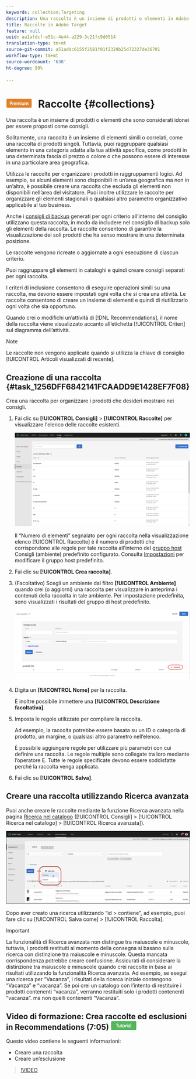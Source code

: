 ```yaml
---
keywords: collection;Targeting
description: Una raccolta è un insieme di prodotti o elementi in Adobe Target che sono considerati idonei per essere proposti come consigli.
title: Raccolte in Adobe Target
feature: null
uuid: aa1afdcf-e51c-4e44-a229-3c21fc9d0514
translation-type: tm+mt
source-git-commit: a51addc6155f2681f01f2329b25d72327de36701
workflow-type: tm+mt
source-wordcount: '638'
ht-degree: 99%

---
```



# ![PREMIUM](/help/assets/premium.png) Raccolte {#collections}

Una raccolta è un insieme di prodotti o elementi che sono considerati idonei per essere proposti come consigli.

Solitamente, una raccolta è un insieme di elementi simili o correlati, come una raccolta di prodotti singoli. Tuttavia, puoi raggruppare qualsiasi elemento in una categoria adatta alla tua attività specifica, come prodotti in una determinata fascia di prezzo o colore o che possono essere di interesse in una particolare area geografica.

Utilizza le raccolte per organizzare i prodotti in raggruppamenti logici. Ad esempio, se alcuni elementi sono disponibili in un’area geografica ma non in un’altra, è possibile creare una raccolta che escluda gli elementi non disponibili nell’area del visitatore. Puoi inoltre utilizzare le raccolte per organizzare gli elementi stagionali o qualsiasi altro parametro organizzativo applicabile al tuo business.

Anche i [consigli di backup](/help/c-recommendations/c-algorithms/backup-recs.md) generati per ogni criterio all’interno del consiglio utilizzano questa raccolta, in modo da includere nel consiglio di backup solo gli elementi della raccolta. Le raccolte consentono di garantire la visualizzazione dei soli prodotti che ha senso mostrare in una determinata posizione.

Le raccolte vengono ricreate o aggiornate a ogni esecuzione di ciascun criterio.

Puoi raggruppare gli elementi in cataloghi e quindi creare consigli separati per ogni raccolta.

I criteri di inclusione consentono di eseguire operazioni simili su una raccolta, ma devono essere impostati ogni volta che si crea una attività. Le raccolte consentono di creare un insieme di elementi e quindi di riutilizzarlo ogni volta che sia opportuno.

Quando crei o modifichi un’attività di [!DNL Recommendations], il nome della raccolta viene visualizzato accanto all’etichetta [!UICONTROL Criteri] sul diagramma dell’attività.

>[!NOTE]
>
>Le raccolte non vengono applicate quando si utilizza la chiave di consiglio [!UICONTROL Articoli visualizzati di recente].

## Creazione di una raccolta {#task_1256DFF6842141FCAADD9E1428EF7F08}

Crea una raccolta per organizzare i prodotti che desideri mostrare nei consigli.

1. Fai clic su **[!UICONTROL Consigli]** > **[!UICONTROL Raccolte]** per visualizzare l&#39;elenco delle raccolte esistenti.

   ![Elenco Raccolte](assets/collections_list.png)

   Il “Numero di elementi” segnalato per ogni raccolta nella visualizzazione elenco [!UICONTROL Raccolte] è il numero di prodotti che corrispondono alle regole per tale raccolta all’interno del [gruppo host](/help/administrating-target/hosts.md) Consigli (ambiente) predefinito configurato. Consulta [Impostazioni](../../c-recommendations/plan-implement.md#concept_C1E1E2351413468692D6C21145EF0B84) per modificare il gruppo host predefinito.

1. Fai clic su **[!UICONTROL Crea raccolta]**.

1. (Facoltativo) Scegli un ambiente dal filtro **[!UICONTROL Ambiente]** quando crei (o aggiorni) una raccolta per visualizzare in anteprima i contenuti della raccolta in tale ambiente. Per impostazione predefinita, sono visualizzati i risultati del gruppo di host predefinito.

   ![Creare una raccolta](/help/c-recommendations/c-products/assets/CreateCollection.png)

1. Digita un **[!UICONTROL Nome]** per la raccolta.

   È inoltre possibile immettere una **[!UICONTROL Descrizione facoltativa]**.

1. Imposta le regole utilizzate per compilare la raccolta.

   Ad esempio, la raccolta potrebbe essere basata su un ID o categoria di prodotto, un margine, o qualsiasi altro parametro nell’elenco.

   È possibile aggiungere regole per utilizzare più parametri con cui definire una raccolta. Le regole multiple sono collegate tra loro mediante l’operatore E. Tutte le regole specificate devono essere soddisfatte perché la raccolta venga applicata.

1. Fai clic su **[!UICONTROL Salva]**.

## Creare una raccolta utilizzando Ricerca avanzata

Puoi anche creare le raccolte mediante la funzione Ricerca avanzata nella pagina [Ricerca nel catalogo](/help/c-recommendations/c-products/catalog-search.md) ([!UICONTROL Consigli] > [!UICONTROL Ricerca nel catalogo] > [!UICONTROL Ricerca avanzata]).

![Salva con nome, finestra di dialogo](/help/c-recommendations/c-products/assets/save-as-dialog.png)

Dopo aver creato una ricerca utilizzando “id > contiene”, ad esempio, puoi fare clic su [!UICONTROL Salva come] > [!UICONTROL Raccolta].

>[!IMPORTANT]
>
>La funzionalità di Ricerca avanzata non distingue tra maiuscole e minuscole, tuttavia, i prodotti restituiti al momento della consegna si basano sulla ricerca con distinzione tra maiuscole e minuscole. Questa mancata corrispondenza potrebbe creare confusione. Assicurati di considerare la distinzione tra maiuscole e minuscole quando crei raccolte in base ai risultati utilizzando la funzionalità Ricerca avanzata. Ad esempio, se esegui una ricerca per “Vacanza”, i risultati della ricerca iniziale contengono “Vacanza” e “vacanza”. Se poi crei un catalogo con l’intento di restituire i prodotti contenenti “vacanza”, verranno restituiti solo i prodotti contenenti “vacanza”. ma non quelli contenenti “Vacanza”.

## Video di formazione: Crea raccolte ed esclusioni in Recommendations (7:05) ![Badge di esercitazione](/help/assets/tutorial.png)

Questo video contiene le seguenti informazioni:

* Creare una raccolta
* Creare un’esclusione

>[!VIDEO](https://video.tv.adobe.com/v/27689)